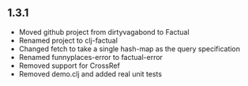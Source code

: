 ## 1.3.1

  * Moved github project from dirtyvagabond to Factual
  * Renamed project to clj-factual
  * Changed fetch to take a single hash-map as the query specification
  * Renamed funnyplaces-error to factual-error
  * Removed support for CrossRef
  * Removed demo.clj and added real unit tests


